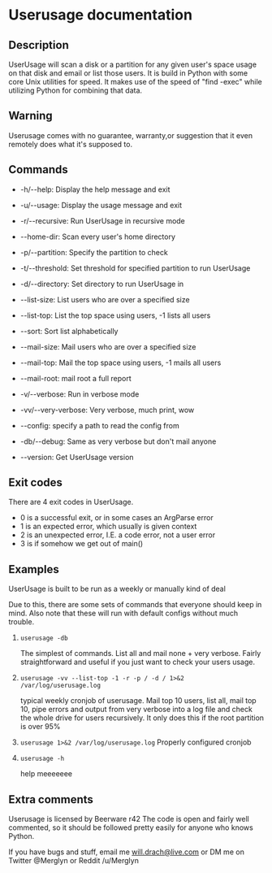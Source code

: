 # Userusage documentation
         
## Description

UserUsage will scan a disk or a partition for any given
user's space usage on that disk and email or list those
users. It is build in Python with some core Unix utilities
for speed. It makes use of the speed of "find -exec" while
utilizing Python for combining that data.

## Warning

Userusage comes with no guarantee, warranty,or suggestion 
that it even remotely does what it's supposed to.

## Commands

* -h/--help: Display the help message and exit
* -u/--usage: Display the usage message and exit

* -r/--recursive: Run UserUsage in recursive mode
* --home-dir: Scan every user's home directory
* -p/--partition: Specify the partition to check
* -t/--threshold: Set threshold for specified partition to run UserUsage
* -d/--directory: Set directory to run UserUsage in

* --list-size: List users who are over a specified size
* --list-top: List the top space using users, -1 lists all users
* --sort: Sort list alphabetically

* --mail-size: Mail users who are over a specified size
* --mail-top: Mail the top space using users, -1 mails all users
* --mail-root: mail root a full report

* -v/--verbose: Run in verbose mode
* -vv/--very-verbose: Very verbose, much print, wow
* --config: specify a path to read the config from
* -db/--debug: Same as very verbose but don't mail anyone

* --version: Get UserUsage version

## Exit codes

There are 4 exit codes in UserUsage.

* 0 is a successful exit, or in some cases an ArgParse error
* 1 is an expected error, which usually is given context
* 2 is an unexpected error, I.E. a code error, not a user error
* 3 is if somehow we get out of main()

## Examples

UserUsage is built to be run as a weekly or manually kind of deal

Due to this, there are some sets of commands that everyone should
keep in mind. Also note that these will run with default configs
without much trouble.

1. `userusage -db`

	The simplest of commands. List all and mail none + very
	verbose. Fairly straightforward and useful if you just
	want to check your users usage.

2. `userusage -vv --list-top -1 -r -p / -d / 1>&2 /var/log/userusage.log`

	typical weekly cronjob of userusage. Mail top 10 users, list all,
	mail top 10, pipe errors and output from very verbose into a log
	file and check the whole drive for users recursively. It only does
	this if the root partition is over 95%

3. `userusage 1>&2 /var/log/userusage.log`
	Properly configured cronjob

4. `userusage -h`

	help meeeeeee

## Extra comments

Userusage is licensed by Beerware r42
The code is open and fairly well commented, so it should be followed
pretty easily for anyone who knows Python.

If you have bugs and stuff, email me will.drach@live.com or DM me on
Twitter @Merglyn or Reddit /u/Merglyn


